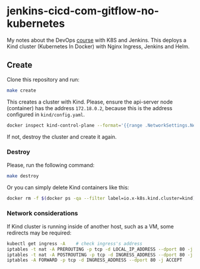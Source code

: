 # jenkins-cicd-com-gitflow-no-kubernetes

My notes about the DevOps [course](https://www.udemy.com/course/jenkins-cicd-com-gitflow-no-kubernetes) with K8S and Jenkins. This deploys a Kind cluster (Kubernetes In Docker) with Nginx Ingress, Jenkins and Helm.

## Create

Clone this repository and run:

```bash
make create
```

This creates a cluster with Kind. Please, ensure the api-server node (container) has the address `172.18.0.2`, because this is the address configured in `kind/config.yaml`.

```bash
docker inspect kind-control-plane --format='{{range .NetworkSettings.Networks}}{{.IPAddress}}{{end}}'
```

If not, destroy the cluster and create it again.

### Destroy

Please, run the following command:

```bash
make destroy
```

Or you can simply delete Kind containers like this:

```bash
docker rm -f $(docker ps -qa --filter label=io.x-k8s.kind.cluster=kind)
```

### Network considerations

If Kind cluster is running inside of another host, such as a VM, some redirects may be required:

```bash
kubectl get ingress -A    # check ingress's address
iptables -t nat -A PREROUTING -p tcp -d LOCAL_IP_ADDRESS --dport 80 -j DNAT --to-destination INGRESS_ADDRESS:80
iptables -t nat -A POSTROUTING -p tcp -d INGRESS_ADDRESS --dport 80 -j MASQUERADE
iptables -A FORWARD -p tcp -d INGRESS_ADDRESS --dport 80 -j ACCEPT
```
